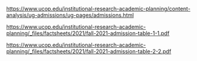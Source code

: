 https://www.ucop.edu/institutional-research-academic-planning/content-analysis/ug-admissions/ug-pages/admissions.html

https://www.ucop.edu/institutional-research-academic-planning/_files/factsheets/2021/fall-2021-admission-table-1-1.pdf

https://www.ucop.edu/institutional-research-academic-planning/_files/factsheets/2021/fall-2021-admission-table-2-2.pdf
